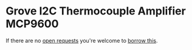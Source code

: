 # Grove I2C Thermocouple Amplifier MCP9600
If there are no [open requests](../../../../issues?q=is%3Aissue+is%3Aopen+%22Grove+I2C+Thermocouple+Amplifier+MCP9600%22+in%3Atitle) you're welcome to [borrow this](../../../../issues/new?title=Borrow+request+for+Grove+I2C+Thermocouple+Amplifier+MCP9600&body=1+piece+of+%5Bthis%5D%28..%2Fblob%2Fmain%2F.%2FHardware%2FModules%2FGrove_I2C_Thermocouple_Amplifier_MCP9600.md%29+for+~2+weeks.).